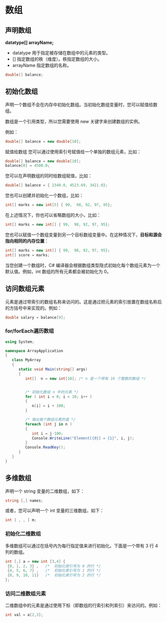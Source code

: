 # 数组

## 声明数组

**datatype[] arrayName;**

- datatype 用于指定被存储在数组中的元素的类型。
- [] 指定数组的秩（维度）。秩指定数组的大小。
- arrayName 指定数组的名称。

```csharp
double[] balance;
```

## 初始化数组
声明一个数组不会在内存中初始化数组。当初始化数组变量时，您可以赋值给数组。

数组是一个引用类型，所以您需要使用 new 关键字来创建数组的实例。

例如：

```csharp
double[] balance = new double[10];
```
赋值给数组
您可以通过使用索引号赋值给一个单独的数组元素，比如：

```csharp
double[] balance = new double[10];
balance[0] = 4500.0;
```
您可以在声明数组的同时给数组赋值，比如：

```csharp
double[] balance = { 2340.0, 4523.69, 3421.0};
```
您也可以创建并初始化一个数组，比如：

```csharp
int[] marks = new int[5] { 99,  98, 92, 97, 95};
```
在上述情况下，你也可以省略数组的大小，比如：

```csharp
int[] marks = new int[] { 99,  98, 92, 97, 95};
```
您也可以赋值一个数组变量到另一个目标数组变量中。在这种情况下，**目标和源会指向相同的内存位置**：

```csharp
int[] marks = new int[] { 99,  98, 92, 97, 95};
int[] score = marks;
```
当您创建一个数组时，C# 编译器会根据数组类型隐式初始化每个数组元素为一个默认值。例如，int 数组的所有元素都会被初始化为 0。

## 访问数组元素
元素是通过带索引的数组名称来访问的。这是通过把元素的索引放置在数组名称后的方括号中来实现的。例如：

```csharp
double salary = balance[9];
```

### for/forEach遍历数组

```csharp
using System;

namespace ArrayApplication
{
   class MyArray
   {
      static void Main(string[] args)
      {
         int[]  n = new int[10]; /* n 是一个带有 10 个整数的数组 */


         /* 初始化数组 n 中的元素 */        
         for ( int i = 0; i < 10; i++ )
         {
            n[i] = i + 100;
         }

         /* 输出每个数组元素的值 */
         foreach (int j in n )
         {
            int i = j-100;
            Console.WriteLine("Element[{0}] = {1}", i, j);
         }
         Console.ReadKey();
      }
   }
}
```

## 多维数组

声明一个 string 变量的二维数组，如下：

```csharp
string [,] names;
```
或者，您可以声明一个 int 变量的三维数组，如下：

```csharp
int [ , , ] m;
```

### 初始化二维数组
多维数组可以通过在括号内为每行指定值来进行初始化。下面是一个带有 3 行 4 列的数组。

```csharp
int [,] a = new int [3,4] {
 {0, 1, 2, 3} ,   /*  初始化索引号为 0 的行 */
 {4, 5, 6, 7} ,   /*  初始化索引号为 1 的行 */
 {8, 9, 10, 11}   /*  初始化索引号为 2 的行 */
};
```

### 访问二维数组元素
二维数组中的元素是通过使用下标（即数组的行索引和列索引）来访问的。例如：

```csharp
int val = a[2,3];
```